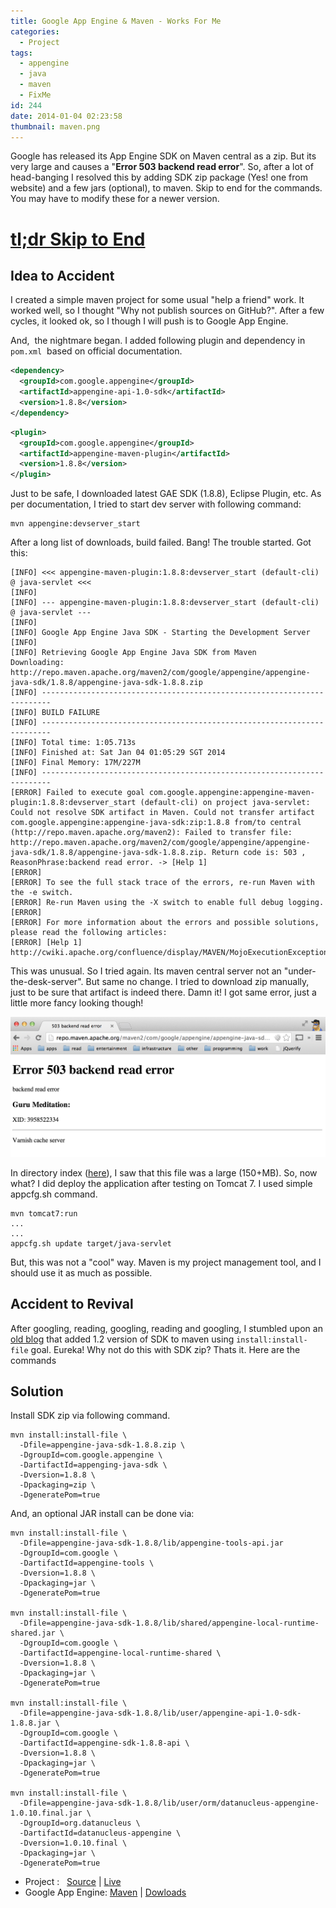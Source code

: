 ```yaml
---
title: Google App Engine & Maven - Works For Me
categories:
  - Project
tags:
  - appengine
  - java
  - maven
  - FixMe
id: 244
date: 2014-01-04 02:23:58
thumbnail: maven.png
---
```


Google has released its App Engine SDK on Maven central as a zip. But its very large and causes a "**Error 503 backend read error**". <!--more-->
So, after a lot of head-banging I resolved this by adding SDK zip package (Yes! one from website) and a few jars (optional), to maven. Skip to end for the commands. You may have to modify these for a newer version.

# [tl;dr Skip to End](#gae_solution)

## Idea to Accident

I created a simple maven project for some usual "help a friend" work. It worked well, so I thought "Why not publish sources on GitHub?". After a few cycles, it looked ok, so I though I will push is to Google App Engine.

And,  the nightmare began. I added following plugin and dependency in `pom.xml`  based on official documentation.

```xml App Engie SDK Dependency
<dependency>
  <groupId>com.google.appengine</groupId>
  <artifactId>appengine-api-1.0-sdk</artifactId>
  <version>1.8.8</version>
</dependency>
```

```xml  App Engine Maven Plugin
<plugin>
  <groupId>com.google.appengine</groupId>
  <artifactId>appengine-maven-plugin</artifactId>
  <version>1.8.8</version>
</plugin>
```

Just to be safe, I downloaded latest GAE SDK (1.8.8), Eclipse Plugin, etc. As per documentation, I tried to start dev server with following command:

```shell Fire up local server
mvn appengine:devserver_start
```

After a long list of downloads, build failed. Bang! The trouble started. Got this:

```shell GAE Maven Failure
[INFO] <<< appengine-maven-plugin:1.8.8:devserver_start (default-cli) @ java-servlet <<<
[INFO]
[INFO] --- appengine-maven-plugin:1.8.8:devserver_start (default-cli) @ java-servlet ---
[INFO]
[INFO] Google App Engine Java SDK - Starting the Development Server
[INFO]
[INFO] Retrieving Google App Engine Java SDK from Maven
Downloading: http://repo.maven.apache.org/maven2/com/google/appengine/appengine-java-sdk/1.8.8/appengine-java-sdk-1.8.8.zip
[INFO] ------------------------------------------------------------------------
[INFO] BUILD FAILURE
[INFO] ------------------------------------------------------------------------
[INFO] Total time: 1:05.713s
[INFO] Finished at: Sat Jan 04 01:05:29 SGT 2014
[INFO] Final Memory: 17M/227M
[INFO] ------------------------------------------------------------------------
[ERROR] Failed to execute goal com.google.appengine:appengine-maven-plugin:1.8.8:devserver_start (default-cli) on project java-servlet: Could not resolve SDK artifact in Maven. Could not transfer artifact com.google.appengine:appengine-java-sdk:zip:1.8.8 from/to central (http://repo.maven.apache.org/maven2): Failed to transfer file: http://repo.maven.apache.org/maven2/com/google/appengine/appengine-java-sdk/1.8.8/appengine-java-sdk-1.8.8.zip. Return code is: 503 , ReasonPhrase:backend read error. -> [Help 1]
[ERROR]
[ERROR] To see the full stack trace of the errors, re-run Maven with the -e switch.
[ERROR] Re-run Maven using the -X switch to enable full debug logging.
[ERROR]
[ERROR] For more information about the errors and possible solutions, please read the following articles:
[ERROR] [Help 1] http://cwiki.apache.org/confluence/display/MAVEN/MojoExecutionException
```

This was unusual. So I tried again. Its maven central server not an "under-the-desk-server". But same no change. I tried to download zip manually, just to be sure that artifact is indeed there. Damn it! I got same error, just a little more fancy looking though!

![type-banner](gae-sdk-mave-503-error.png "Google App Engine : Maven SDK Download Error")

In directory index ([here](https://repo.maven.apache.org/maven2/com/google/appengine/appengine-java-sdk/1.8.8)), I saw that this file was a large (150+MB). So, now what? I did deploy the application after testing on Tomcat 7. I used simple appcfg.sh command.

```shell "Temporary Solution"
mvn tomcat7:run
...
...
appcfg.sh update target/java-servlet
```

But, this was not a "cool" way. Maven is my project management tool, and I should use it as much as possible.

## Accident to Revival

After googling, reading, googling, reading and googling, I stumbled upon an [old blog](https://shal.in/post/285908979/google-app-engine-and-maven) that added 1.2 version of SDK to maven using `install:install-file` goal. Eureka! Why not do this with SDK zip? Thats it. Here are the commands

## Solution

Install SDK zip via following command.

```shell
mvn install:install-file \
  -Dfile=appengine-java-sdk-1.8.8.zip \
  -DgroupId=com.google.appengine \
  -DartifactId=appenging-java-sdk \
  -Dversion=1.8.8 \
  -Dpackaging=zip \
  -DgeneratePom=true
```

And, an optional JAR install can be done via:

```shell
mvn install:install-file \
  -Dfile=appengine-java-sdk-1.8.8/lib/appengine-tools-api.jar
  -DgroupId=com.google \
  -DartifactId=appengine-tools \
  -Dversion=1.8.8 \
  -Dpackaging=jar \
  -DgeneratePom=true

mvn install:install-file \
  -Dfile=appengine-java-sdk-1.8.8/lib/shared/appengine-local-runtime-shared.jar \
  -DgroupId=com.google \
  -DartifactId=appengine-local-runtime-shared \
  -Dversion=1.8.8 \
  -Dpackaging=jar \
  -DgeneratePom=true

mvn install:install-file \
  -Dfile=appengine-java-sdk-1.8.8/lib/user/appengine-api-1.0-sdk-1.8.8.jar \
  -DgroupId=com.google \
  -DartifactId=appengine-sdk-1.8.8-api \
  -Dversion=1.8.8 \
  -Dpackaging=jar \
  -DgeneratePom=true

mvn install:install-file \
  -Dfile=appengine-java-sdk-1.8.8/lib/user/orm/datanucleus-appengine-1.0.10.final.jar \
  -DgroupId=org.datanucleus \
  -DartifactId=datanucleus-appengine \
  -Dversion=1.0.10.final \
  -Dpackaging=jar \
  -DgeneratePom=true
```

- Project :   [Source](https://github.com/yogendra/java-servlet) | [Live](https://java-servlet.yogendra.me)
- Google App Engine: [Maven](https://developers.google.com/appengine/docs/java/tools/maven) | [Dowloads](https://developers.google.com/appengine/downloads#Google_App_Engine_SDK_for_Java)
